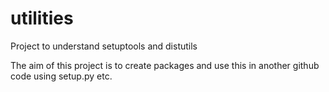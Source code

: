 # utilities
Project to understand setuptools and distutils

The aim of this project is to create packages and use this in another github code using setup.py etc.

